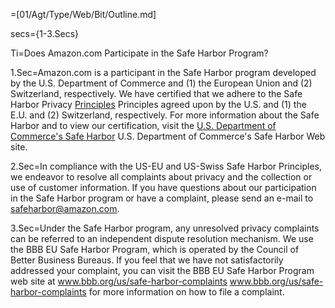 =[01/Agt/Type/Web/Bit/Outline.md]

secs={1-3.Secs}
	 
Ti=Does Amazon.com Participate in the Safe Harbor Program?

1.Sec=Amazon.com is a participant in the Safe Harbor program developed by the U.S. Department of Commerce and (1) the European Union and (2) Switzerland, respectively. We have certified that we adhere to the Safe Harbor Privacy <a class="help-display-cond help-display-cond-hidden help-display-cond-rule-platform-DesktopBrowser" href="https://export.gov/safeharbor/eu/eg_main_018475.asp" target="_blank">Principles</a> <span class="help-display-cond help-display-cond-hidden help-display-cond-rule-platform-MobileBrowser help-display-cond-rule-platform-MobileApp">Principles</span> agreed upon by the U.S. and (1) the E.U. and (2) Switzerland, respectively. For more information about the Safe Harbor and to view our certification, visit the <a class="help-display-cond help-display-cond-hidden help-display-cond-rule-platform-DesktopBrowser" href="https://www.export.gov/safeharbor" target="_blank">U.S. Department of Commerce's Safe Harbor</a><span class="help-display-cond help-display-cond-hidden help-display-cond-rule-platform-MobileBrowser help-display-cond-rule-platform-MobileApp"> U.S. Department of Commerce's Safe Harbor</span> Web site.

2.Sec=In compliance with the US-EU and US-Swiss Safe Harbor Principles, we endeavor to resolve all complaints about privacy and the collection or use of customer information. If you have questions about our participation in the Safe Harbor program or have a complaint, please send an e-mail to safeharbor@amazon.com.

3.Sec=Under the Safe Harbor program, any unresolved privacy complaints can be referred to an independent dispute resolution mechanism. We use the BBB EU Safe Harbor Program, which is operated by the Council of Better Business Bureaus. If you feel that we have not satisfactorily addressed your complaint, you can visit the BBB EU Safe Harbor Program web site at <a class="help-display-cond help-display-cond-hidden help-display-cond-rule-platform-DesktopBrowser" href="https://www.bbb.org/us/safe-harbor-complaints" target="_blank">www.bbb.org/us/safe-harbor-complaints</a> <span class="help-display-cond help-display-cond-hidden help-display-cond-rule-platform-MobileBrowser help-display-cond-rule-platform-MobileApp">www.bbb.org/us/safe-harbor-complaints</span> for more information on how to file a complaint.
 
